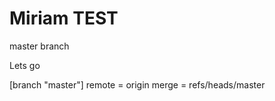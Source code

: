 Miriam
TEST
======

master branch

Lets go

[branch "master"]
    remote = origin
    merge = refs/heads/master
